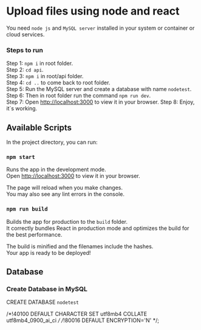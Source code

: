 # Upload files using node and react

You need `node js` and `MySQL server` installed in your system or container or cloud services.

### Steps to run

Step 1: `npm i` in root folder.  
Step 2: `cd api`.  
Step 3: `npm i` in root/api folder.  
Step 4: `cd ..` to come back to root folder.  
Step 5: Run the MySQL server and create a database with name `nodetest`.  
Step 6: Then in root folder run the command `npm run dev`.  
Step 7: Open [http://localhost:3000](http://localhost:3000) to view it in your browser.
Step 8: Enjoy, it`s working.

## Available Scripts

In the project directory, you can run:

### `npm start`

Runs the app in the development mode.\
Open [http://localhost:3000](http://localhost:3000) to view it in your browser.

The page will reload when you make changes.\
You may also see any lint errors in the console.

### `npm run build`

Builds the app for production to the `build` folder.\
It correctly bundles React in production mode and optimizes the build for the best performance.

The build is minified and the filenames include the hashes.\
Your app is ready to be deployed!

## Database

### Create Database in MySQL

CREATE DATABASE `nodetest` 

/*!40100 DEFAULT CHARACTER SET utf8mb4 COLLATE utf8mb4_0900_ai_ci */ /*!80016 DEFAULT ENCRYPTION='N' */;
